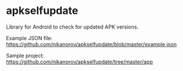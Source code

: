 # apkselfupdate
Library for Android to check for updated APK versions.

Example JSON file: https://github.com/nikanorov/apkselfupdate/blob/master/example.json

Sample project: https://github.com/nikanorov/apkselfupdate/tree/master/app
